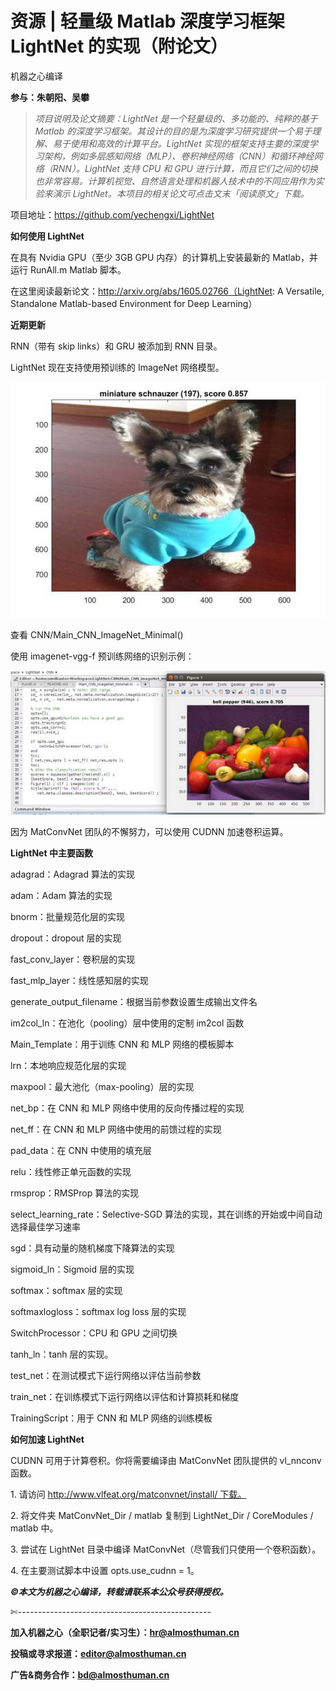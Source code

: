 # 资源 | 轻量级 Matlab 深度学习框架 LightNet 的实现（附论文）

机器之心编译

**参与：朱朝阳、吴攀**

> *项目说明及论文摘要：LightNet 是一个轻量级的、多功能的、纯粹的基于 Matlab 的深度学习框架。其设计的目的是为深度学习研究提供一个易于理解、易于使用和高效的计算平台。LightNet 实现的框架支持主要的深度学习架构，例如多层感知网络（MLP）、卷积神经网络（CNN）和循环神经网络（RNN）。LightNet 支持 CPU 和 GPU 进行计算，而且它们之间的切换也非常容易。计算机视觉、自然语言处理和机器人技术中的不同应用作为实验来演示 LightNet。本项目的相关论文可点击文末「阅读原文」下载。*

项目地址：https://github.com/yechengxi/LightNet

**如何使用 LightNet**

在具有 Nvidia GPU（至少 3GB GPU 内存）的计算机上安装最新的 Matlab，并运行 RunAll.m Matlab 脚本。

在这里阅读最新论文：http://arxiv.org/abs/1605.02766（LightNet: A Versatile, Standalone Matlab-based Environment for Deep Learning）

**近期更新**

RNN（带有 skip links）和 GRU 被添加到 RNN 目录。

LightNet 现在支持使用预训练的 ImageNet 网络模型。

![](img/f9370453826b0cd7ff7271140bb6cdc1.jpg)

查看 CNN/Main_CNN_ImageNet_Minimal()

使用 imagenet-vgg-f 预训练网络的识别示例：

![](img/25df04bcd234e143a805aa3eb0e08e47.jpg)

因为 MatConvNet 团队的不懈努力，可以使用 CUDNN 加速卷积运算。

**LightNet 中主要函数**

adagrad：Adagrad 算法的实现

adam：Adam 算法的实现

bnorm：批量规范化层的实现

dropout：dropout 层的实现

fast_conv_layer：卷积层的实现

fast_mlp_layer：线性感知层的实现

generate_output_filename：根据当前参数设置生成输出文件名

im2col_ln：在池化（pooling）层中使用的定制 im2col 函数

Main_Template：用于训练 CNN 和 MLP 网络的模板脚本

lrn：本地响应规范化层的实现

maxpool：最大池化（max-pooling）层的实现

net_bp：在 CNN 和 MLP 网络中使用的反向传播过程的实现

net_ff：在 CNN 和 MLP 网络中使用的前馈过程的实现

pad_data：在 CNN 中使用的填充层

relu：线性修正单元函数的实现

rmsprop：RMSProp 算法的实现

select_learning_rate：Selective-SGD 算法的实现，其在训练的开始或中间自动选择最佳学习速率

sgd：具有动量的随机梯度下降算法的实现

sigmoid_ln：Sigmoid 层的实现

softmax：softmax 层的实现

softmaxlogloss：softmax log loss 层的实现

SwitchProcessor：CPU 和 GPU 之间切换

tanh_ln：tanh 层的实现。

test_net：在测试模式下运行网络以评估当前参数

train_net：在训练模式下运行网络以评估和计算损耗和梯度

TrainingScript：用于 CNN 和 MLP 网络的训练模板

**如何加速 LightNet**

CUDNN 可用于计算卷积。你将需要编译由 MatConvNet 团队提供的 vl_nnconv 函数。

1\. 请访问 http://www.vlfeat.org/matconvnet/install/ 下载。

2\. 将文件夹 MatConvNet_Dir / matlab 复制到 LightNet_Dir / CoreModules / matlab 中。

3\. 尝试在 LightNet 目录中编译 MatConvNet（尽管我们只使用一个卷积函数）。

4\. 在主要测试脚本中设置 opts.use_cudnn = 1。

******©本文为机器之心编译，***转载请联系本公众号获得授权******。***

✄------------------------------------------------

**加入机器之心（全职记者/实习生）：hr@almosthuman.cn**

**投稿或寻求报道：editor@almosthuman.cn**

**广告&商务合作：bd@almosthuman.cn**